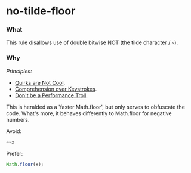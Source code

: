 # no-tilde-floor

### What
This rule disallows use of double bitwise NOT (the tilde character / `~`).

### Why

*Principles:*
 - [Quirks are Not Cool]('../principles/quirks.md').
 - [Comprehension over Keystrokes]('../principles/keystrokes.md').
 - [Don't be a Performance Troll]('../principles/performance.md').

This is heralded as a 'faster Math.floor', but only serves to obfuscate the code. What's more, it behaves differently
to Math.floor for negative numbers.

Avoid:

```js
~~x
```

Prefer:

```js
Math.floor(x);
```
